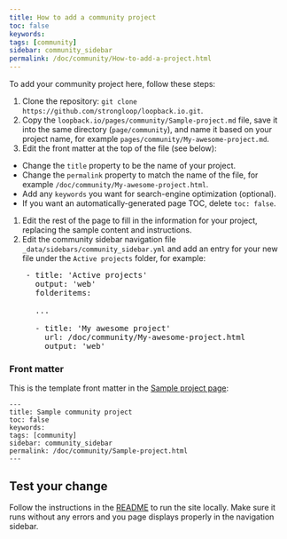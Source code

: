 ```yaml
---
title: How to add a community project
toc: false
keywords:
tags: [community]
sidebar: community_sidebar
permalink: /doc/community/How-to-add-a-project.html
---
```


To add your community project here, follow these steps:

1. Clone the repository: `git clone https://github.com/strongloop/loopback.io.git`.
1. Copy the `loopback.io/pages/community/Sample-project.md` file, save it into the same directory (`page/community`), and name it based on your project name, for example `pages/community/My-awesome-project.md`.
1. Edit the front matter at the top of the file (see below):
  - Change the `title` property to be the name of your project.
  - Change the `permalink` property to match the name of the file, for example `/doc/community/My-awesome-project.html`.
  - Add any `keywords` you want for search-engine optimization (optional).
  - If you want an automatically-generated page TOC, delete `toc: false`.

1. Edit the rest of the page to fill in the information for your project, replacing the sample content and instructions.
1. Edit the community sidebar navigation file `_data/sidebars/community_sidebar.yml` and add an entry for your new file under the `Active projects` folder, for example:
<pre style="margin-left: 30px;">
- title: 'Active projects'
  output: 'web'
  folderitems:

  ...

  - title: 'My awesome project'
    url: /doc/community/My-awesome-project.html
    output: 'web'
</pre>

### Front matter

This is the template front matter in the [Sample project page](Sample-project):

```
---
title: Sample community project
toc: false
keywords:
tags: [community]
sidebar: community_sidebar
permalink: /doc/community/Sample-project.html
---
```

## Test your change

Follow the instructions in the [README](https://github.com/strongloop/loopback.io/blob/gh-pages/README.md) to run the site locally.  Make sure it runs without any errors and you page displays properly in the navigation sidebar.
